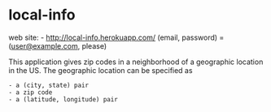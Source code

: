 local-info
==========

web site:
    - http://local-info.herokuapp.com/     (email, password) = (user@example.com, please)

This application gives zip codes in a neighborhood of a geographic location in the US. The geographic location can be
specified as

    - a (city, state) pair
    - a zip code
    - a (latitude, longitude) pair

